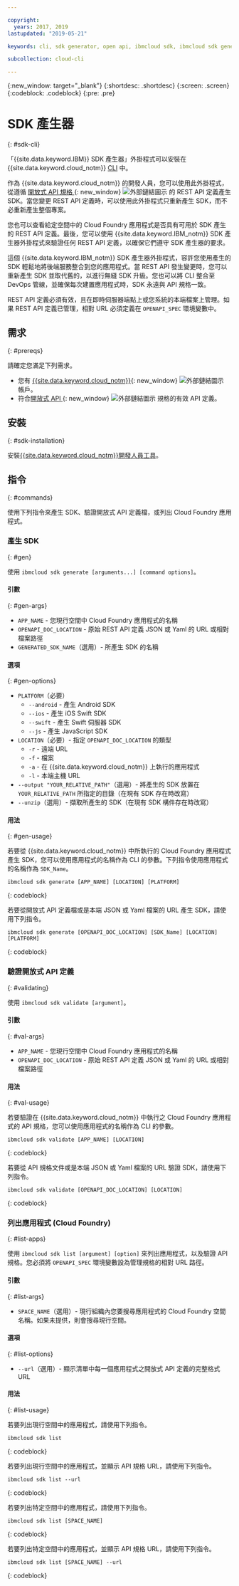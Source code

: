 ```yaml
---

copyright:
  years: 2017, 2019
lastupdated: "2019-05-21"

keywords: cli, sdk generator, open api, ibmcloud sdk, ibmcloud sdk generate, generate, sdk validate, sdk list, cloud foundry, rest api 

subcollection: cloud-cli

---
```


{:new_window: target="_blank"}
{:shortdesc: .shortdesc}
{:screen: .screen}
{:codeblock: .codeblock}
{:pre: .pre}

# SDK 產生器
{: #sdk-cli}

「{{site.data.keyword.IBM}} SDK 產生器」外掛程式可以安裝在 {{site.data.keyword.cloud_notm}} [ CLI](/docs/cli?topic=cloud-cli-ibmcloud-cli#ibmcloud-cli) 中。

作為 {{site.data.keyword.cloud_notm}} 的開發人員，您可以使用此外掛程式，從遵循 [開放式 API 規格 ](https://www.openapis.org/){: new_window} ![外部鏈結圖示](../../icons/launch-glyph.svg "外部鏈結圖示") 的 REST API 定義產生 SDK。當您變更 REST API 定義時，可以使用此外掛程式只重新產生 SDK，而不必重新產生整個專案。

您也可以查看給定空間中的 Cloud Foundry 應用程式是否具有可用於 SDK 產生的 REST API 定義。最後，您可以使用 {{site.data.keyword.IBM_notm}} SDK 產生器外掛程式來驗證任何 REST API 定義，以確保它們遵守 SDK 產生器的要求。

這個 {{site.data.keyword.IBM_notm}} SDK 產生器外掛程式，容許您使用產生的 SDK 輕鬆地將後端服務整合到您的應用程式。當 REST API 發生變更時，您可以重新產生 SDK 並取代舊的，以進行無縫 SDK 升級。您也可以將 CLI 整合至 DevOps 管線，並確保每次建置應用程式時，SDK 永遠與 API 規格一致。

REST API 定義必須有效，且在即時伺服器端點上或您系統的本端檔案上管理。如果 REST API 定義已管理，相對 URL 必須定義在 `OPENAPI_SPEC` 環境變數中。

## 需求
{: #prereqs}

請確定您滿足下列需求。

* 您有 [{{site.data.keyword.cloud_notm}}](https://{DomainName}/login){: new_window} ![外部鏈結圖示](../../icons/launch-glyph.svg "外部鏈結圖示") 帳戶。
* 符合[開放式 API ](https://www.openapis.org/){: new_window} ![外部鏈結圖示](../../icons/launch-glyph.svg "外部鏈結圖示") 規格的有效 API 定義。

## 安裝
{: #sdk-installation}

安裝[{{site.data.keyword.cloud_notm}}開發人員工具](/docs/cli?topic=cloud-cli-ibmcloud-cli#ibmcloud-cli)。

## 指令
{: #commands}

使用下列指令來產生 SDK、驗證開放式 API 定義檔，或列出 Cloud Foundry 應用程式。

### 產生 SDK
{: #gen}

使用 `ibmcloud sdk generate [arguments...] [command options]`。

#### 引數
{: #gen-args}

* `APP_NAME` - 您現行空間中 Cloud Foundry 應用程式的名稱
* `OPENAPI_DOC_LOCATION` - 原始 REST API 定義 JSON 或 Yaml 的 URL 或相對檔案路徑
* `GENERATED_SDK_NAME`（選用）- 所產生 SDK 的名稱


#### 選項
{: #gen-options}

* `PLATFORM`（必要）
   * `--android` - 產生 Android SDK
   * `--ios` - 產生 iOS Swift SDK
   * `--swift` - 產生 Swift 伺服器 SDK
   * `--js` - 產生 JavaScript SDK
* `LOCATION`（必要）- 指定 `OPENAPI_DOC_LOCATION` 的類型
   * `-r` - 遠端 URL
   * `-f` - 檔案
   * `-a` - 在 {{site.data.keyword.cloud_notm}} 上執行的應用程式
   * `-l` - 本端主機 URL
* `--output "YOUR_RELATIVE_PATH"`（選用）- 將產生的 SDK 放置在 `YOUR_RELATIVE_PATH` 所指定的目錄（在現有 SDK 存在時改寫）
* `--unzip`（選用）- 擷取所產生的 SDK（在現有 SDK 構件存在時改寫）


#### 用法
{: #gen-usage}

若要從 {{site.data.keyword.cloud_notm}} 中所執行的 Cloud Foundry 應用程式產生 SDK，您可以使用應用程式的名稱作為 CLI 的參數。下列指令使用應用程式的名稱作為 `SDK_Name`。

```
ibmcloud sdk generate [APP_NAME] [LOCATION] [PLATFORM]
```
{: codeblock}

若要從開放式 API 定義檔或是本端 JSON 或 Yaml 檔案的 URL 產生 SDK，請使用下列指令。

```
ibmcloud sdk generate [OPENAPI_DOC_LOCATION] [SDK_Name] [LOCATION] [PLATFORM]
```
{: codeblock}


### 驗證開放式 API 定義
{: #validating}

使用 `ibmcloud sdk validate [argument]`。


#### 引數
{: #val-args}

* `APP_NAME` - 您現行空間中 Cloud Foundry 應用程式的名稱
* `OPENAPI_DOC_LOCATION` - 原始 REST API 定義 JSON 或 Yaml 的 URL 或相對檔案路徑


#### 用法
{: #val-usage}

若要驗證在 {{site.data.keyword.cloud_notm}} 中執行之 Cloud Foundry 應用程式的 API 規格，您可以使用應用程式的名稱作為 CLI 的參數。

```
ibmcloud sdk validate [APP_NAME] [LOCATION]
```
{: codeblock}

若要從 API 規格文件或是本端 JSON 或 Yaml 檔案的 URL 驗證 SDK，請使用下列指令。

```
ibmcloud sdk validate [OPENAPI_DOC_LOCATION] [LOCATION]
```
{: codeblock}



### 列出應用程式 (Cloud Foundry)
{: #list-apps}

使用 `ibmcloud sdk list [argument] [option]` 來列出應用程式，以及驗證 API 規格。您必須將 `OPENAPI_SPEC` 環境變數設為管理規格的相對 URL 路徑。


#### 引數
{: #list-args}

* `SPACE_NAME`（選用）- 現行組織內您要搜尋應用程式的 Cloud Foundry 空間名稱。如果未提供，則會搜尋現行空間。


#### 選項
{: #list-options}

* `--url`（選用）- 顯示清單中每一個應用程式之開放式 API 定義的完整格式 URL


#### 用法
{: #list-usage}

若要列出現行空間中的應用程式，請使用下列指令。

```
ibmcloud sdk list
```
{: codeblock}

若要列出現行空間中的應用程式，並顯示 API 規格 URL，請使用下列指令。

```
ibmcloud sdk list --url
```
{: codeblock}

若要列出特定空間中的應用程式，請使用下列指令。

```
ibmcloud sdk list [SPACE_NAME]
```
{: codeblock}

若要列出特定空間中的應用程式，並顯示 API 規格 URL，請使用下列指令。

```
ibmcloud sdk list [SPACE_NAME] --url
```
{: codeblock}
